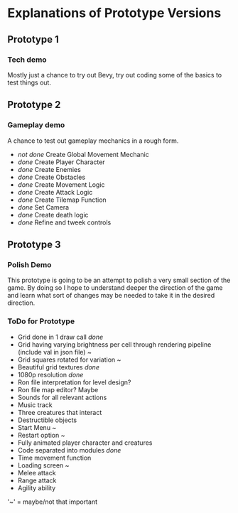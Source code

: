 # Explanations of Prototype Versions
## Prototype 1
### Tech demo
Mostly just a chance to try out Bevy, try out coding some of the basics to test things out.

## Prototype 2
### Gameplay demo
A chance to test out gameplay mechanics in a rough form.

- *not done* Create Global Movement Mechanic
- *done* Create Player Character
- *done* Create Enemies
- *done* Create Obstacles
- *done* Create Movement Logic
- *done* Create Attack Logic
- *done* Create Tilemap Function
- *done* Set Camera
- *done* Create death logic
- *done* Refine and tweek controls

## Prototype 3
### Polish Demo
This prototype is going to be an attempt to polish a very small section of the game.
By doing so I hope to understand deeper the direction of the game and learn what sort of changes may be needed to take it in the desired direction.

### ToDo for Prototype
- Grid done in 1 draw call *done*
- Grid having varying brightness per cell through rendering pipeline (include val in json file) ~
- Grid squares rotated for variation ~
- Beautiful grid textures *done*
- 1080p resolution *done*
- Ron file interpretation for level design?
- Ron file map editor? Maybe
- Sounds for all relevant actions
- Music track
- Three creatures that interact
- Destructible objects
- Start Menu ~
- Restart option ~
- Fully animated player character and creatures
- Code separated into modules *done*
- Time movement function
- Loading screen ~
- Melee attack
- Range attack
- Agility ability

'~' = maybe/not that important